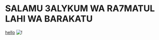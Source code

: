 # SALAMU 3ALYKUM WA RA7MATUL LAHI WA BARAKATU

<a href="https://google.com">hello</a>
![!](./"mytraveljournal"/public/Screenshot.png)